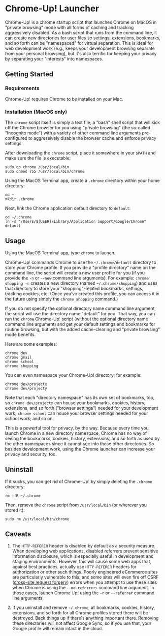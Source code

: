 # Chrome-Up! Launcher

Chrome-Up! is a chrome startup script that launches Chrome on MacOS in "private browsing" mode with all forms of caching and tracking aggressively disabled. As a bash script that runs from the command line, it can create new directories for user files so settings, extensions, bookmarks, and so forth can be "namespaced" for virtual separation. This is ideal for web development work (e.g., keeps your development browsing separate from your personal browsing), but it's also terrific for keeping your privacy by separating your "interests" into namespaces.

## Getting Started

### Requirements

Chrome-Up! requires Chrome to be installed on your Mac.

###  Installation (MacOS only)

The `chrome` script itself is simply a text file; a "bash" shell script that will kick off the Chrome browser for you using "private browsing" (the so-called "Incognito mode") with a variety of other command line arguments pre-configured to aggressively disable the browser cache and enforce privacy settings.

After downloading the `chrome` script, place it somewhere in your `$PATH` and make sure the file is executable:

```
sudo cp chrome /usr/local/bin
sudo chmod 755 /usr/local/bin/chrome
```

Using the MacOS Terminal app, create a `.chrome` directory within your home directory:

```
cd ~
mkdir .chrome
```

Next, link the Chrome application default directory to `default`:

```
cd ~/.chrome
ln -s "/Users/${USER}/Library/Application Support/Google/Chrome" default
```

## Usage

Using the MacOS Terminal app, type `chrome` to launch.

Chrome-Up! commands Chrome to use the `~/.chrome/default` directory to store your Chrome profile. If you provide a "profile directory" name on the command line, the script will create a new user profile for you (if you provide the `-n` or `--new` command line arguments). For example: `chrome shopping -n` creates a new directory (named `~/.chrome/shopping`) and uses that directory to store your "shopping"-related bookmarks, settings, tracking cookies, etc. (Once you've created this profile, you can access it in the future using simply the `chrome shopping` command.)

If you do not specify the optional directory name command line argument, the script will use the directory name "default" for you. That way, you can run the `chrome` Chrome-Up! script (without the optional directory name command line argument) and get your default settings and bookmarks for routine browsing, but with the added cache-clearing and "private browsing" mode benefits. 

Here are some examples:

```
chrome dev
chrome gmail
chrome school
chrome shopping
```

You can even namespace your Chrome-Up! directory; for example:

```
chrome dev/projectx
chrome dev/projecty
```

Note that each "directory namespace" has its own set of bookmarks, too, so `chrome dev/projectx` can house your bookmarks, cookies, history, extensions, and so forth ("browser settings") needed for your development work; `chrome school` can house your browser settings needed for your school work; and so on.

This is a powerful tool for privacy, by the way. Because every time you launch Chrome in a new directory namespace, Chrome has no way of seeing the bookmarks, cookies, history, extensions, and so forth as used by the other namespaces since it cannot see into those other directories. So besides development work, using the Chrome launcher can increase your privacy and security, too.

## Uninstall

If it sucks, you can get rid of Chrome-Up! by simply deleting the `.chrome` directory:

```
rm -fR ~/.chrome
```

Then, remove the `chrome` script from `/usr/local/bin` (or wherever you stored it):

```
sudo rm /usr/local/bin/chrome
```

## Caveats

1. The `HTTP-REFERER` header is disabled by default as a security measure. When developing web applications, disabled referrers prevent sensitive information disclosure, which is especially useful in development and staging environments. However, this will cause some web apps that, against best practices, actually use `HTTP-REFERER` headers for authorization or other such things. Poorly engineered eCommerce sites are particularly vulnerable to this; and some sites will even fire off CSRF ([cross-site request forgery](https://en.wikipedia.org/wiki/Cross-site_request_forgery)) errors when you attempt to use these sites when Chrome is using the `--no-referrers` command line argument. In those cases, launch Chrome Up! using the `-r` or `--referrer` command line arguments.

2. If you uninstall and remove `~/.chrome`, all bookmarks, cookies, history, extensions, and so forth for all Chrome profiles stored there will be destroyed. Back things up if there's anything important there. Removing these directories will not affect Google Sync, so if you use that, your Google profile will remain intact in the cloud.
